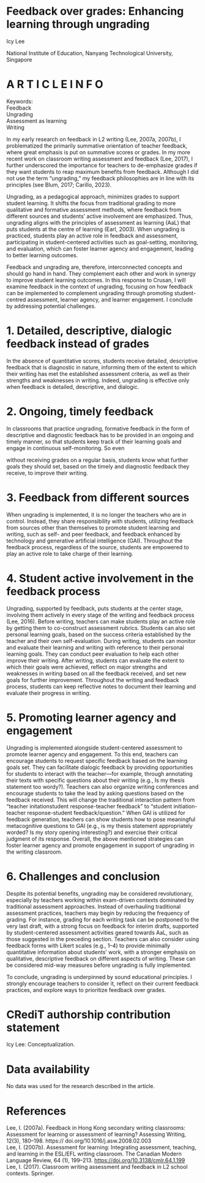 # Feedback over grades: Enhancing learning through ungrading

Icy Lee

National Institute of Education, Nanyang Technological University, Singapore

# A R T I C L E I N F O

Keywords:   
Feedback   
Ungrading   
Assessment as learning   
Writing

In my early research on feedback in L2 writing (Lee, 2007a, 2007b), I problematized the primarily summative orientation of teacher feedback, where great emphasis is put on summative scores or grades. In my more recent work on classroom writing assessment and feedback (Lee, 2017), I further underscored the importance for teachers to de-emphasize grades if they want students to reap maximum benefits from feedback. Although I did not use the term “ungrading,” my feedback philosophies are in line with its principles (see Blum, 2017; Carillo, 2023).

Ungrading, as a pedagogical approach, minimizes grades to support student learning. It shifts the focus from traditional grading to more qualitative and formative assessment methods, where feedback from different sources and students’ active involvement are emphasized. Thus, ungrading aligns with the principles of assessment as learning (AaL) that puts students at the centre of learning (Earl, 2003). When ungrading is practiced, students play an active role in feedback and assessment, participating in student-centered activities such as goal-setting, monitoring, and evaluation, which can foster learner agency and engagement, leading to better learning outcomes.

Feedback and ungrading are, therefore, interconnected concepts and should go hand in hand. They complement each other and work in synergy to improve student learning outcomes. In this response to Crusan, I will examine feedback in the context of ungrading, focusing on how feedback can be implemented to complement ungrading through promoting student-centred assessment, learner agency, and learner engagement. I conclude by addressing potential challenges.

# 1. Detailed, descriptive, dialogic feedback instead of grades

In the absence of quantitative scores, students receive detailed, descriptive feedback that is diagnostic in nature, informing them of the extent to which their writing has met the established assessment criteria, as well as their strengths and weaknesses in writing. Indeed, ungrading is effective only when feedback is detailed, descriptive, and dialogic.

# 2. Ongoing, timely feedback

In classrooms that practice ungrading, formative feedback in the form of descriptive and diagnostic feedback has to be provided in an ongoing and timely manner, so that students keep track of their learning goals and engage in continuous self-monitoring. So even

without receiving grades on a regular basis, students know what further goals they should set, based on the timely and diagnostic feedback they receive, to improve their writing.

# 3. Feedback from different sources

When ungrading is implemented, it is no longer the teachers who are in control. Instead, they share responsibility with students, utilizing feedback from sources other than themselves to promote student learning and writing, such as self- and peer feedback, and feedback enhanced by technology and generative artificial intelligence (GAI). Throughout the feedback process, regardless of the source, students are empowered to play an active role to take charge of their learning.

# 4. Student active involvement in the feedback process

Ungrading, supported by feedback, puts students at the center stage, involving them actively in every stage of the writing and feedback process (Lee, 2016). Before writing, teachers can make students play an active role by getting them to co-construct assessment rubrics. Students can also set personal learning goals, based on the success criteria established by the teacher and their own self-evaluation. During writing, students can monitor and evaluate their learning and writing with reference to their personal learning goals. They can conduct peer evaluation to help each other improve their writing. After writing, students can evaluate the extent to which their goals were achieved, reflect on major strengths and weaknesses in writing based on all the feedback received, and set new goals for further improvement. Throughout the writing and feedback process, students can keep reflective notes to document their learning and evaluate their progress in writing.

# 5. Promoting learner agency and engagement

Ungrading is implemented alongside student-centered assessment to promote learner agency and engagement. To this end, teachers can encourage students to request specific feedback based on the learning goals set. They can facilitate dialogic feedback by providing opportunities for students to interact with the teacher—for example, through annotating their texts with specific questions about their writing (e.g., Is my thesis statement too wordy?). Teachers can also organize writing conferences and encourage students to take the lead by asking questions based on the feedback received. This will change the traditional interaction pattern from “teacher initationstudent response-teacher feedback” to “student initiation-teacher response-student feedback/question.” When GAI is utilized for feedback generation, teachers can show students how to pose meaningful metacognitive questions to GAI (e.g., is my thesis statement appropriately worded? Is my story opening interesting?) and exercise their critical judgment of its response. Overall, the above mentioned strategies can foster learner agency and promote engagement in support of ungrading in the writing classroom.

# 6. Challenges and conclusion

Despite its potential benefits, ungrading may be considered revolutionary, especially by teachers working within exam-driven contexts dominated by traditional assessment approaches. Instead of overhauling traditional assessment practices, teachers may begin by reducing the frequency of grading. For instance, grading for each writing task can be postponed to the very last draft, with a strong focus on feedback for interim drafts, supported by student-centered assessment activities geared towards AaL, such as those suggested in the preceding section. Teachers can also consider using feedback forms with Likert scales (e.g., 1–4) to provide minimally quantitative information about students’ work, with a stronger emphasis on qualitative, descriptive feedback on different aspects of writing. These can be considered mid-way measures before ungrading is fully implemented.

To conclude, ungrading is underpinned by sound educational principles. I strongly encourage teachers to consider it, reflect on their current feedback practices, and explore ways to prioritize feedback over grades.

# CRediT authorship contribution statement

Icy Lee: Conceptualization.

# Data availability

No data was used for the research described in the article.

# References

Lee, I. (2007a). Feedback in Hong Kong secondary writing classrooms: Assessment for learning or assessment of learning? Assessing Writing, 12(3), 180–198. https:// doi.org/10.1016/j.asw.2008.02.003   
Lee, I. (2007b). Assessment for learning: Integrating assessment, teaching, and learning in the ESL/EFL writing classroom. The Canadian Modern Language Review, 64 (1), 199–213. https://doi.org/10.3138/cmlr.64.1.199   
Lee, I. (2017). Classroom writing assessment and feedback in L2 school contexts. Springer.